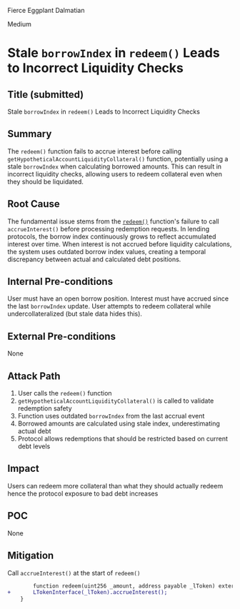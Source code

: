 Fierce Eggplant Dalmatian

Medium

# Stale `borrowIndex` in `redeem()` Leads to Incorrect Liquidity Checks

## Title (submitted)
Stale `borrowIndex` in `redeem()` Leads to Incorrect Liquidity Checks

## Summary
The `redeem()` function fails to accrue interest before calling `getHypotheticalAccountLiquidityCollateral()` function, potentially using a stale `borrowIndex` when calculating borrowed amounts. This can result in incorrect liquidity checks, allowing users to redeem collateral even when they should be liquidated.

## Root Cause
The fundamental issue stems from the [`redeem()`](https://github.com/sherlock-audit/2025-05-lend-audit-contest/blob/main/Lend-V2/src/LayerZero/CoreRouter.sol#L100-L138) function's failure to call `accrueInterest()` before processing redemption requests. In lending protocols, the borrow index continuously grows to reflect accumulated interest over time. When interest is not accrued before liquidity calculations, the system uses outdated borrow index values, creating a temporal discrepancy between actual and calculated debt positions.

## Internal Pre-conditions
User must have an open borrow position.
Interest must have accrued since the last `borrowIndex` update.
User attempts to redeem collateral while undercollateralized (but stale data hides this).

## External Pre-conditions
None

## Attack Path
1. User calls the `redeem()` function
2. `getHypotheticalAccountLiquidityCollateral()` is called to validate redemption safety
3. Function uses outdated `borrowIndex` from the last accrual event
4. Borrowed amounts are calculated using stale index, underestimating actual debt
5. Protocol allows redemptions that should be restricted based on current debt levels

## Impact
Users can redeem more collateral than what they should actually redeem hence the protocol exposure to bad debt increases

## POC
None

## Mitigation
Call `accrueInterest()` at the start of `redeem()`
```diff
        function redeem(uint256 _amount, address payable _lToken) external returns (uint256) {
+       LTokenInterface(_lToken).accrueInterest();
    }
```